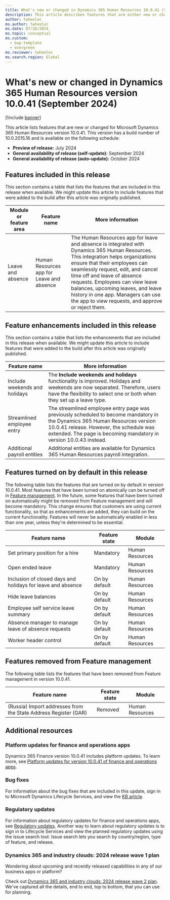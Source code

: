```yaml
---
title: What's new or changed in Dynamics 365 Human Resources 10.0.41 (September 2024)
description: This article describes features that are either new or changed in the Microsoft Dynamics 365 Human Resources version 10.0.41 preview release.
author: twheeloc
ms.author: twheeloc
ms.date: 07/26/2024
ms.topic: conceptual
ms.custom: 
  - bap-template
  - evergreen
ms.reviewer: twheeloc
ms.search.region: Global
---
```


# What's new or changed in Dynamics 365 Human Resources version 10.0.41 (September 2024)

[!include [banner](../../includes/preview-banner.md)]

This article lists features that are new or changed for Microsoft Dynamics 365 Human Resources version 10.0.41. This version has a build number of 10.0.2015.16 and is available on the following schedule:

- **Preview of release:** July 2024
- **General availability of release (self-update):** September 2024
- **General availability of release (auto-update):** October 2024

## Features included in this release

This section contains a table that lists the features that are included in this release when available. We might update this article to include features that were added to the build after this article was originally published.

| Module or feature area | Feature name | More information |
|---|---|---|
| Leave and absence | Human Resources app for Leave and absence | The Human Resources app for leave and absence is integrated with Dynamics 365 Human Resources. This integration helps organizations ensure that their employees can seamlessly request, edit, and cancel time off and leave of absence requests. Employees can view leave balances, upcoming leaves, and leave history in one app. Managers can use the app to view requests, and approve or reject them. |

## Feature enhancements included in this release

This section contains a table that lists the enhancements that are included in this release when available. We might update this article to include features that were added to the build after this article was originally published.

| Feature name | More information |
|---|---|
| Include weekends and holidays | The **Include weekends and holidays** functionality is improved. Holidays and weekends are now separated. Therefore, users have the flexibility to select one or both when they set up a leave type. |
| Streamlined employee entry | The streamlined employee entry page was previously scheduled to become mandatory in the Dynamics 365 Human Resources version 10.0.41 release. However, the schedule was extended. The page is becoming mandatory in version 10.0.43 instead. |
| Additional payroll entities | Additional entities are available for Dynamics 365 Human Resources payroll integration. |

## Features turned on by default in this release

The following table lists the features that are turned on by default in version 10.0.41. Most features that have been turned on atomically can be turned off in [Feature management](../../fin-ops-core/fin-ops/get-started/feature-management/feature-management-overview.md). In the future, some features that have been turned on automatically might be removed from Feature management and will become mandatory. This change ensures that customers are using current functionality, so that as enhancements are added, they can build on the current functionality. Features will never be automatically enabled in less than one year, unless they're determined to be essential.

| Feature name | Feature state | Module |
|---|---|---|
| Set primary position for a hire | Mandatory | Human Resources |
| Open ended leave | Mandatory | Human Resources |
| Inclusion of closed days and holidays for leave and absence | On by default | Human Resources |
| Hide leave balances | On by default | Human Resources |
| Employee self service leave summary | On by default | Human Resources |
| Absence manager to manage leave of absence requests | On by default | Human Resources |
| Worker header control | On by default | Human Resources |

## Features removed from Feature management

The following table lists the features that have been removed from Feature management in version 10.0.41.

| Feature name | Feature state | Module |
|---|---|---|
| (Russia) Import addresses from the State Address Register (GAR) | Removed | Human Resources |

## Additional resources

### Platform updates for finance and operations apps

Dynamics 365 Finance version 10.0.41 includes platform updates. To learn more, see [Platform updates for version 10.0.41 of finance and operations apps](../../fin-ops-core/fin-ops/get-started/whats-new-platform-updates-10-0-41.md).

### Bug fixes

For information about the bug fixes that are included in this update, sign in to Microsoft Dynamics Lifecycle Services, and view the [KB article](https://fix.lcs.dynamics.com/Issue/Details?bugId=948711).


### Regulatory updates

For information about regulatory updates for finance and operations apps, see [Regulatory updates](../../localizations/regulatory-updates.md). Another way to learn about regulatory updates is to sign in to Lifecycle Services and view the planned regulatory updates using the issue search tool. Issue search lets you search by country/region, type of feature, and release.

### Dynamics 365 and industry clouds: 2024 release wave 1 plan

Wondering about upcoming and recently released capabilities in any of our business apps or platform?

Check out [Dynamics 365 and industry clouds: 2024 release wave 2 plan](/dynamics365/release-plan/2024wave1/finance-supply-chain/dynamics365-finance). We've captured all the details, end to end, top to bottom, that you can use for planning.



